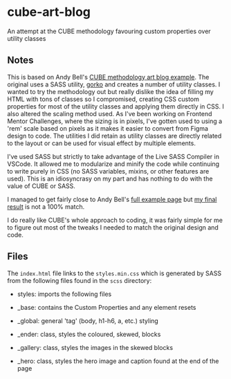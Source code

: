 # cube-art-blog

An attempt at the CUBE methodology favouring custom properties over utility
classes

## Notes

This is based on Andy Bell's
[CUBE methodology art blog example](https://www.youtube.com/watch?v=KE8MdPD9yac&list=WL&index=5).
The original uses a SASS utility, [gorko](https://github.com/hankchizljaw/gorko)
and creates a number of utility classes. I wanted to try the methodology out but
really dislike the idea of filling my HTML with tons of classes so I
compromised, creating CSS custom properties for most of the utility classes and
applying them directly in CSS. I also altered the scaling method used. As I've
been working on Frontend Mentor Challenges, where the sizing is in pixels, I've
gotten used to using a 'rem' scale based on pixels as it makes it easier to
convert from Figma design to code. The utilities I did retain as utility classes
are directly related to the layout or can be used for visual effect by multiple
elements.

I've used SASS but strictly to take advantage of the Live SASS Compiler in
VSCode. It allowed me to modularize and minify the code while continuing to
write purely in CSS (no SASS variables, mixins, or other features are used).
This is an idiosyncrasy on my part and has nothing to do with the value of CUBE
or SASS.

I managed to get fairly close to Andy Bell's
[full example page](https://art.example.cube.fyi/) but
[my final result](https://janegca.github.io/cube-art-blog/index.html) is not a
100% match.

I do really like CUBE's whole approach to coding, it was fairly simple for me to
figure out most of the tweaks I needed to match the original design and code.

## Files

The `index.html` file links to the `styles.min.css` which is generated by SASS
from the following files found in the `scss` directory:

- styles: imports the following files
- \_base: contains the Custom Properties and any element resets
- \_global: general 'tag' (body, h1-h6, a, etc.) styling

- \_ender: class, styles the coloured, skewed, blocks
- \_gallery: class, styles the images in the skewed blocks
- \_hero: class, styles the hero image and caption found at the end of the page
